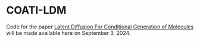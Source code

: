 # COATI-LDM

Code for the paper [Latent Diffusion For Conditional Generation of Molecules](https://www.biorxiv.org/content/10.1101/2024.08.22.609169v1) will be made available here on September 3, 2024.
